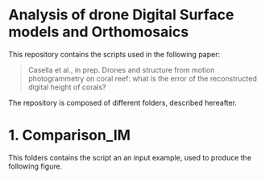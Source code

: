 # Analysis of drone Digital Surface models and Orthomosaics
This repository contains the scripts used in the following paper:
> Casella et al., in prep. Drones and structure from motion photogrammetry on coral reef: what is the error of the reconstructed digital height of corals?

The repository is composed of different folders, described hereafter.

# 1. Comparison_IM
This folders contains the script an an input example, used to produce the following figure.


